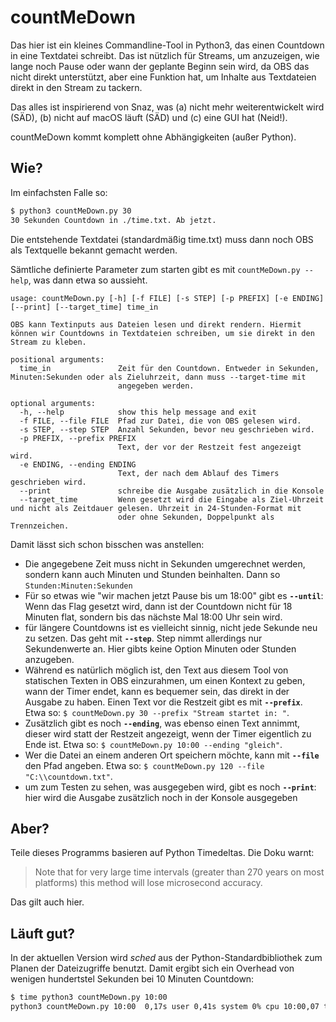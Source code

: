 # countMeDown

Das hier ist ein kleines Commandline-Tool in Python3, das einen Countdown in eine Textdatei schreibt. Das ist nützlich für Streams, um anzuzeigen, wie lange noch Pause oder wann der geplante Beginn sein wird, da OBS das nicht direkt unterstützt, aber eine Funktion hat, um Inhalte aus Textdateien direkt in den Stream zu tackern. 

Das alles ist inspirierend von Snaz, was (a) nicht mehr weiterentwickelt wird (SÄD), (b) nicht auf macOS läuft (SÄD) und (c) eine GUI hat (Neid!).

countMeDown kommt komplett ohne Abhängigkeiten (außer Python).



## Wie? 
Im einfachsten Falle so:

```bash
$ python3 countMeDown.py 30
30 Sekunden Countdown in ./time.txt. Ab jetzt.
```
Die entstehende Textdatei (standardmäßig time.txt) muss dann noch OBS als Textquelle bekannt gemacht werden. 

Sämtliche definierte Parameter zum starten gibt es mit `countMeDown.py --help`, was dann etwa so aussieht.

```
usage: countMeDown.py [-h] [-f FILE] [-s STEP] [-p PREFIX] [-e ENDING] [--print] [--target_time] time_in

OBS kann Textinputs aus Dateien lesen und direkt rendern. Hiermit können wir Countdowns in Textdateien schreiben, um sie direkt in den
Stream zu kleben.

positional arguments:
  time_in               Zeit für den Countdown. Entweder in Sekunden, Minuten:Sekunden oder als Zieluhrzeit, dann muss --target-time mit
                        angegeben werden.

optional arguments:
  -h, --help            show this help message and exit
  -f FILE, --file FILE  Pfad zur Datei, die von OBS gelesen wird.
  -s STEP, --step STEP  Anzahl Sekunden, bevor neu geschrieben wird.
  -p PREFIX, --prefix PREFIX
                        Text, der vor der Restzeit fest angezeigt wird.
  -e ENDING, --ending ENDING
                        Text, der nach dem Ablauf des Timers geschrieben wird.
  --print               schreibe die Ausgabe zusätzlich in die Konsole
  --target_time         Wenn gesetzt wird die Eingabe als Ziel-Uhrzeit und nicht als Zeitdauer gelesen. Uhrzeit in 24-Stunden-Format mit
                        oder ohne Sekunden, Doppelpunkt als Trennzeichen.
```

Damit lässt sich schon bisschen was anstellen:

- Die angegebene Zeit muss nicht in Sekunden umgerechnet werden, sondern kann auch Minuten und Stunden beinhalten. Dann so `Stunden:Minuten:Sekunden`
- Für so etwas wie "wir machen jetzt Pause bis um 18:00" gibt es **`--until`**: Wenn das Flag gesetzt wird, dann ist der Countdown nicht für 18 Minuten flat, sondern bis das nächste Mal 18:00 Uhr sein wird. 
- für längere Countdowns ist es vielleicht sinnig, nicht jede Sekunde neu zu setzen. Das geht mit **`--step`**. Step nimmt allerdings nur Sekundenwerte an. Hier gibts keine Option Minuten oder Stunden anzugeben.
- Während es natürlich möglich ist, den Text aus diesem Tool von statischen Texten in OBS einzurahmen, um einen Kontext zu geben, wann der Timer endet, kann es bequemer sein, das direkt in der Ausgabe zu haben. Einen Text vor die Restzeit gibt es mit **`--prefix`**. Etwa so: `$ countMeDown.py 30 --prefix "Stream startet in: "`.
- Zusätzlich gibt es noch **`--ending`**, was ebenso einen Text annimmt, dieser wird statt der Restzeit angezeigt, wenn der Timer eigentlich zu Ende ist. Etwa so: `$ countMeDown.py 10:00 --ending "gleich"`. 
- Wer die Datei an einem anderen Ort speichern möchte, kann mit **`--file`** den Pfad angeben. Etwa so: `$ countMeDown.py 120 --file "C:\\countdown.txt"`.
- um zum Testen zu sehen, was ausgegeben wird, gibt es noch **`--print`**: hier wird die Ausgabe zusätzlich noch in der Konsole ausgegeben

## Aber?

Teile dieses Programms basieren auf Python Timedeltas. Die Doku warnt: 

> Note that for very large time intervals (greater than 270 years on most platforms) this method will lose microsecond accuracy.

Das gilt auch hier.

## Läuft gut?

In der aktuellen Version wird _sched_ aus der Python-Standardbibliothek zum Planen der Dateizugriffe benutzt. Damit ergibt sich ein Overhead von wenigen hundertstel Sekunden bei 10 Minuten Countdown: 

```bash
$ time python3 countMeDown.py 10:00
python3 countMeDown.py 10:00  0,17s user 0,41s system 0% cpu 10:00,07 total
```
